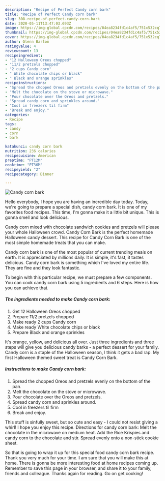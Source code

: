 ```yaml
---
description: "Recipe of Perfect Candy corn bark"
title: "Recipe of Perfect Candy corn bark"
slug: 308-recipe-of-perfect-candy-corn-bark
date: 2020-05-11T13:47:03.693Z
image: https://img-global.cpcdn.com/recipes/04ea8234fd1c4af5/751x532cq70/candy-corn-bark-recipe-main-photo.jpg
thumbnail: https://img-global.cpcdn.com/recipes/04ea8234fd1c4af5/751x532cq70/candy-corn-bark-recipe-main-photo.jpg
cover: https://img-global.cpcdn.com/recipes/04ea8234fd1c4af5/751x532cq70/candy-corn-bark-recipe-main-photo.jpg
author: Glenn Barton
ratingvalue: 4
reviewcount: 13
recipeingredient:
- "12 Halloween Oreos chopped"
- "11/2 pretzels chopped"
- "2 cups Candy corn"
- " White chocolate chips or black"
- " Black and orange sprinkles"
recipeinstructions:
- "Spread the chopped Oreos and pretzels evenly on the bottom of the pan."
- "Melt the chocolate on the stove or microwave."
- "Pour chocolate over the Oreos and pretzels."
- "Spread candy corn and sprinkles around."
- "Cool in freezers til firm"
- "Break and enjoy."
categories:
- Recipe
tags:
- candy
- corn
- bark

katakunci: candy corn bark 
nutrition: 236 calories
recipecuisine: American
preptime: "PT12M"
cooktime: "PT36M"
recipeyield: "2"
recipecategory: Dinner

---
```



![Candy corn bark](https://img-global.cpcdn.com/recipes/04ea8234fd1c4af5/751x532cq70/candy-corn-bark-recipe-main-photo.jpg)

Hello everybody, I hope you are having an incredible day today. Today, we're going to prepare a special dish, candy corn bark. It is one of my favorites food recipes. This time, I'm gonna make it a little bit unique. This is gonna smell and look delicious.

Candy corn mixed with chocolate sandwich cookies and pretzels will please your whole Halloween crowd. Candy Corn Bark is the perfect homemade Halloween candy dessert. This recipe for Candy Corn Bark is one of the most simple homemade treats that you can make.

Candy corn bark is one of the most popular of current trending meals on earth. It is appreciated by millions daily. It is simple, it's fast, it tastes delicious. Candy corn bark is something which I've loved my entire life. They are fine and they look fantastic.


To begin with this particular recipe, we must prepare a few components. You can cook candy corn bark using 5 ingredients and 6 steps. Here is how you can achieve that.

<!--inarticleads1-->

##### The ingredients needed to make Candy corn bark:

1. Get 12 Halloween Oreos chopped
1. Prepare 11/2 pretzels chopped
1. Make ready 2 cups Candy corn
1. Make ready  White chocolate chips or black
1. Prepare  Black and orange sprinkles


It&#39;s orange, yellow, and delicious all over. Just three ingredients and three steps will give you delicious candy barks - a perfect dessert for your family. Candy corn is a staple of the Halloween season, I think it gets a bad rap. My first Halloween themed sweet treat is Candy Corn Bark. 

<!--inarticleads2-->

##### Instructions to make Candy corn bark:

1. Spread the chopped Oreos and pretzels evenly on the bottom of the pan.
1. Melt the chocolate on the stove or microwave.
1. Pour chocolate over the Oreos and pretzels.
1. Spread candy corn and sprinkles around.
1. Cool in freezers til firm
1. Break and enjoy.


This stuff is sinfully sweet, but so cute and easy - I could not resist giving a whirl! I hope you enjoy this recipe. Directions for candy corn bark: Melt the chocolate in the microwave on medium heat. Add the Rice Krispies and candy corn to the chocolate and stir. Spread evenly onto a non-stick cookie sheet. 

So that is going to wrap it up for this special food candy corn bark recipe. Thank you very much for your time. I am sure that you will make this at home. There is gonna be more interesting food at home recipes coming up. Remember to save this page in your browser, and share it to your family, friends and colleague. Thanks again for reading. Go on get cooking!

